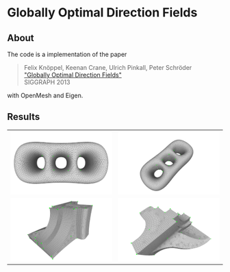 # Globally Optimal Direction Fields

## About

The code is a implementation of the paper

   >Felix Knöppel, Keenan Crane, Ulrich Pinkall, Peter Schröder  
   ["Globally Optimal Direction Fields"](http://www.cs.cmu.edu/~kmcrane/Projects/GloballyOptimalDirectionFields/paper.pdf)  
   SIGGRAPH 2013

with OpenMesh and Eigen.

## Results

|                          |                          |
|:------------------------:|:------------------------:|
| ![img](results/genus3.nrosy4.snapshot1.png?raw=true)  | ![img](results/genus3.nrosy4.snapshot2.png?raw=true)  |
| ![img](results/fandisk.nrosy4.snapshot1.png?raw=true) | ![img](results/fandisk.nrosy4.snapshot2.png?raw=true) |
